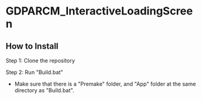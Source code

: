 # GDPARCM_InteractiveLoadingScreen

## How to Install

Step 1: Clone the repository

Step 2: Run "Build.bat"
- Make sure that there is a "Premake" folder, and "App" folder at the same directory as "Build.bat".